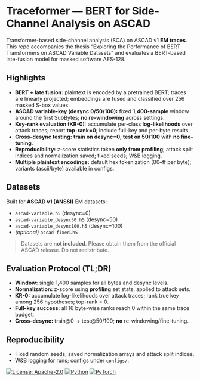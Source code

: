 # Traceformer — BERT for Side-Channel Analysis on ASCAD

Transformer-based side-channel analysis (SCA) on ASCAD v1 **EM traces**.
This repo accompanies the thesis “Exploring the Performance of BERT Transformers on ASCAD Variable Datasets” and evaluates a BERT-based late-fusion model for masked software AES-128.

## Highlights
- **BERT + late fusion:** plaintext is encoded by a pretrained BERT; traces are linearly projected; embeddings are fused and classified over 256 masked S-box values.
- **ASCAD variable-key (desync 0/50/100):** fixed **1,400-sample** window around the first SubBytes; **no re-windowing** across settings.
- **Key-rank evaluation (KR-0):** accumulate per-class **log-likelihoods** over attack traces; report **top-rank=0**; include full-key and per-byte results.
- **Cross-desync testing:** **train on desync=0**, **test on 50/100** with **no fine-tuning**.
- **Reproducibility:** z-score statistics taken **only from profiling**; attack split indices and normalization saved; fixed seeds; W&B logging.
- **Multiple plaintext encodings:** default hex tokenization (00–ff per byte); variants (ascii/byte) available in configs.


## Datasets
Built for **ASCAD v1 (ANSSI)** EM datasets:
- `ascad-variable.h5` (desync=0)
- `ascad-variable_desync50.h5` (desync=50)
- `ascad-variable_desync100.h5` (desync=100)
- *(optional)* `ascad-fixed.h5`

> Datasets are **not included**. Please obtain them from the official ASCAD release. Do not redistribute.

## Evaluation Protocol (TL;DR)
- **Window:** single 1,400 samples for all bytes and desync levels.
- **Normalization:** z-score using **profiling** set stats, applied to attack sets.
- **KR-0:** accumulate log-likelihoods over attack traces; rank true key among 256 hypotheses; top-rank = 0.
- **Full-key success:** all 16 byte-wise ranks reach 0 within the same trace budget.
- **Cross-desync:** train@0 → test@50/100; **no** re-windowing/fine-tuning.

## Reproducibility
- Fixed random seeds; saved normalization arrays and attack split indices.
- W&B logging for runs; configs under `configs/`.

[![License: Apache-2.0](https://img.shields.io/badge/License-Apache--2.0-blue.svg)](LICENSE)
[![Python](https://img.shields.io/badge/Python-3.10+-green.svg)]()
[![PyTorch](https://img.shields.io/badge/PyTorch-2.x-red.svg)]()


